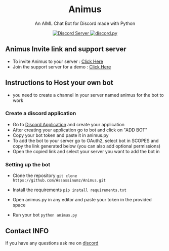 <h1 align = "center"> Animus </h1>

<p align="center">
An AIML Chat Bot for Discord made with Python
</p>

<p align="center">
    <a href="https://discord.gg/3nfQadt">
    <img src="https://img.shields.io/discord/264666918034604032.svg?color=%237289DA&label=Discord&style=popout-square" alt="Discord Server">
    </a>
    <a href="https://github.com/Rapptz/discord.py">
    <img src="https://img.shields.io/pypi/v/discord.svg?color=blue&label=discord.py&style=popout-square" alt="discord.py">
    </a>
</p>

## Animus Invite link and support server

- To invite Animus to your server :
  [Click Here](https://discordapp.com/api/oauth2/authorize?client_id=547321575993769984&permissions=392208&scope=bot)
- Join the support server for a demo : [Click Here](https://discord.gg/3nfQadt)

## Instructions to Host your own bot

- you need to create a channel in your server named animus for the bot to work

### Create a discord application

- Go to [Discord Application](https://discordapp.com/developers/applications/)
  and create your application
- After creating your application go to bot and click on "ADD BOT"
- Copy your bot token and paste it in animus.py
- To add the bot to your server go to OAuth2, select bot in SCOPES and copy the
  link generated below (you can also add optional permissions)
- Open the copied link and select your server you want to add the bot in

### Setting up the bot

- Clone the repository `git clone https://github.com/Assassinumz/Animus.git`

- Install the requirements `pip install requirements.txt`

- Open animus.py in any editor and paste your token in the provided space

- Run your bot `python animus.py`

## Contact INFO

If you have any questions ask me on [discord](https://discord.gg/3nfQadt)
